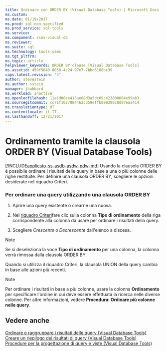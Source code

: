 ```yaml
---
title: Ordinare con ORDER BY (Visual Database Tools) | Microsoft Docs
ms.custom: 
ms.date: 01/19/2017
ms.prod: sql-non-specified
ms.prod_service: sql-tools
ms.service: 
ms.component: ssms-visual-db
ms.reviewer: 
ms.suite: sql
ms.technology: tools-ssms
ms.tgt_pltfrm: 
ms.topic: article
helpviewer_keywords: ORDER BY clause [Visual Database Tools]
ms.assetid: 459f5640-8058-4c24-97e7-7bbd6168bc39
caps.latest.revision: "4"
author: stevestein
ms.author: sstein
manager: jhubbard
ms.workload: Inactive
ms.openlocfilehash: 11a1d00ee413ae08d3a5dc09ce23008004e99ab3
ms.sourcegitcommit: cc71f1027884462c359effb898390c8d97eaa414
ms.translationtype: HT
ms.contentlocale: it-IT
ms.lasthandoff: 12/21/2017
---
```

# <a name="sort-with-order-by-visual-database-tools"></a>Ordinamento tramite la clausola ORDER BY (Visual Database Tools)
[!INCLUDE[appliesto-ss-asdb-asdw-pdw-md](../../includes/appliesto-ss-asdb-asdw-pdw-md.md)] Usando la clausola ORDER BY è possibile ordinare i risultati delle query in base a una o più colonne delle righe restituite. Per definire una clausola ORDER BY, scegliere le opzioni desiderate nel riquadro Criteri.  
  
### <a name="to-sort-a-query-using-an-order-by-clause"></a>Per ordinare una query utilizzando una clausola ORDER BY  
  
1.  Aprire una query esistente o crearne una nuova.  
  
2.  Nel [riquadro Criteri](../../ssms/visual-db-tools/criteria-pane-visual-database-tools.md)fare clic sulla colonna **Tipo di ordinamento** della riga corrispondente alla colonna da usare per ordinare i risultati della query.  
  
3.  Scegliere *Crescente* o *Decrescente* dall'elenco a discesa.  
  
> [!NOTE]  
> Se si deseleziona la voce **Tipo di ordinamento** per una colonna, la colonna verrà rimossa dalla clausola ORDER BY.  
  
Quando si utilizza il riquadro Criteri, la clausola UNION della query cambia in base alle azioni più recenti.  
  
> [!NOTE]  
> Per ordinare i risultati in base a più colonne, usare la colonna **Ordinamento** per specificare l'ordine in cui deve essere effettuata la ricerca nelle diverse colonne. Per altre informazioni, vedere **Procedura: Ordinare più colonne nelle query**.  
  
## <a name="see-also"></a>Vedere anche  
[Ordinare e raggruppare i risultati delle query &#40;Visual Database Tools&#41;](../../ssms/visual-db-tools/sort-and-group-query-results-visual-database-tools.md)  
[Creare un riepilogo dei risultati di query &#40;Visual Database Tools&#41;](../../ssms/visual-db-tools/summarize-query-results-visual-database-tools.md)  
[Procedure per la progettazione di query e viste &#40;Visual Database Tools&#41;](../../ssms/visual-db-tools/design-queries-and-views-how-to-topics-visual-database-tools.md)  
  
